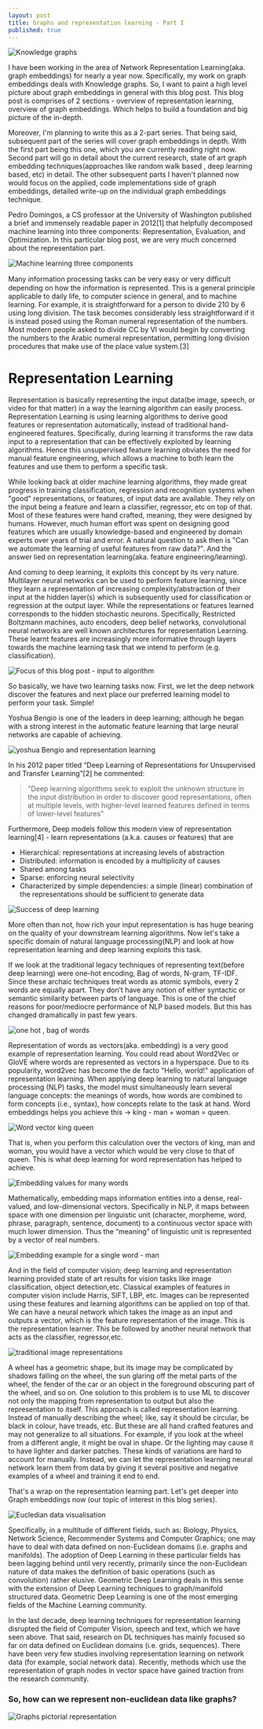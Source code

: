 ```yaml
---
layout: post
title: Graphs and representation learning - Part I
published: true
---
```



![Knowledge graphs]({{site.baseurl}}/images/ge1-knowledge-graph.png)

I have been working in the area of Network Representation Learning(aka. graph embeddings) for nearly a year now. Specifically, my work on graph embeddings deals with Knowledge graphs. So, I want to paint a high level picture about graph embeddings in general with this blog post. This blog post is comprises of 2 sections - overview of representation learning, overview of graph embeddings. Which helps to build a foundation and big picture of the in-depth.

Moreover, I'm planning to write this as a 2-part series. That being said, subsequent part of the series will cover graph embeddings in depth. With the first part being this one, which you are currently reading right now. Second part will go in detail about the current research, state of art graph embedding techniques(approaches like random walk based , deep learning based, etc) in detail. The other subsequent parts I haven't planned now would focus on the applied, code implementations side of graph embeddings, detailed write-up on the individual graph embeddings technique.

Pedro Domingos, a CS professor at the University of Washington published a brief and immensely readable paper in 2012[1] that helpfully decomposed machine learning into three components: Representation, Evaluation, and Optimization. In this particular blog post, we are very much concerned about the representation part.

![Machine learning three components ]({{site.baseurl}}/images/repr-opt-eval.png)

Many information processing tasks can be very easy or very diﬃcult depending on how the information is represented. This is a general principle applicable to daily life, to computer science in general, and to machine learning. For example, it is straightforward for a person to divide 210 by 6 using long division. The task becomes considerably less straightforward if it is instead posed using the Roman numeral representation of the numbers. Most modern people asked to divide CC by VI would begin by converting the numbers to the Arabic numeral representation, permitting long division procedures that make use of the place value system.[3]

# Representation Learning

Representation is basically representing the input data(be image, speech, or video for that matter) in a way the learning algorithm can easily process. Representation Learning is using learning algorithms to derive good features or representation automatically, instead of traditional hand-engineered features. Specifically, during learning it transforms the raw data input to a representation that can be effectively exploited by learning algorithms. Hence this unsupervised feature learning obviates the need for manual feature engineering, which allows a machine to both learn the features and use them to perform a specific task.

While looking back at older machine learning algorithms, they made great progress in training classification, regression and recognition systems when "good" representations, or features, of input data are available. They rely on the input being a feature and learn a classifier, regressor, etc on top of that. Most of these features were hand crafted, meaning, they were designed by humans. However, much human effort was spent on designing good features which are usually knowledge-based and engineered by domain experts over years of trial and error. A natural question to ask then is "Can we automate the learning of useful features from raw data?". And the answer lied on representation learning(aka. feature engineering/learning).

And coming to deep  learning, it exploits this concept by its very nature. Multilayer neural networks can be used to perform feature learning, since they learn a representation of increasing complexity/abstraction of their input at the hidden layer(s) which is subsequently used for classification or regression at the output layer. While the representations or features learned corresponds to the hidden stochastic neurons. Specifically, Restricted Boltzmann machines, auto encoders, deep belief networks, convolutional neural networks are well known architectures for representation Learning. These learnt features are increasingly more informative through layers towards the machine learning task that we intend to perform (e.g. classification).

![Focus of this blog post - input to algorithm]({{site.baseurl}}/images/input-algo-2.png)

So basically, we have two learning tasks now. First, we let the deep network discover the features and next place our preferred learning model to perform your task. Simple!

Yoshua Bengio is one of the leaders in deep learning; although he began with a strong interest in the automatic feature learning that large neural networks are capable of achieving. 

![yoshua Bengio and representation learning ]({{site.baseurl}}/images/Yoshua-Bengio.jpg)

In his 2012 paper titled “Deep Learning of Representations for Unsupervised and Transfer Learning”[2] he commented:

> "Deep learning algorithms seek to exploit the unknown structure in the input distribution in order to discover good representations, often at multiple levels, with higher-level learned features defined in terms of lower-level features"

Furthermore, Deep models follow this modern view of representation learning[4] - learn representations (a.k.a. causes or features) that are

* Hierarchical: representations at increasing levels of abstraction
* Distributed: information is encoded by a multiplicity of causes
* Shared among tasks
* Sparse: enforcing neural selectivity
* Characterized by simple dependencies: a simple (linear) combination of the representations should be sufficient to generate data


![Success of deep learning ]({{site.baseurl}}/images/ge1-success-of-deep-learning.png)

More often than not, how rich your input representation is has huge bearing on the quality of your downstream learning algorithms. Now let's take a specific domain of natural language processing(NLP) and look at how representation learning and deep learning exploits this task. 

If we look at the traditional legacy techniques of representing text(before deep learning) were one-hot encoding, Bag of words, N-gram, TF-IDF. Since these archaic techniques treat words as atomic symbols, every 2 words are equally apart. They don’t have any notion of either syntactic or semantic similarity between parts of language. This is one of the chief reasons for poor/mediocre performance of NLP based models. But this has changed dramatically in past few years.

![one hot , bag of words]({{site.baseurl}}/images/traditional-nlp-representation-2.png)

Representation of words as vectors(aka. embedding) is a very good example of representation learning. You could read about Word2Vec or GloVE where words are represented as vectors in a hyperspace. Due to its popularity, word2vec has become the de facto "Hello, world!" application of representation learning. When applying deep learning to natural language processing (NLP) tasks, the model must simultaneously learn several language concepts: the meanings of words, how words are combined to form concepts (i.e., syntax), how concepts relate to the task at hand. Word embeddings helps you achieve this -> king - man + woman = queen.

![Word vector king queen]({{site.baseurl}}/images/king-queen-word-vector.png)

That is, when you perform this calculation over the vectors of king, man and woman, you would have a vector which would be very close to that of queen. This is what deep learning for word representation has helped to achieve.

![Embedding values for many words]({{site.baseurl}}/images/word-vectors-many-word-num.png)

Mathematically, embedding maps information entities into a dense, real-valued, and low-dimensional vectors. Specifically in NLP, it maps between space with one dimension per linguistic unit (character, morpheme, word, phrase, paragraph, sentence, document) to a continuous vector space with much lower dimension. Thus the “meaning” of linguistic unit is represented by a vector of real numbers.

![Embedding example for a single word - man]({{site.baseurl}}/images/man-number-vector.png)

And in the field of computer vision; deep learning and representation learning provided state of art results for vision tasks like image classification, object detection,etc. Classical examples of features in computer vision include Harris, SIFT, LBP, etc. Images can be represented using these features and learning algorithms can be applied on top of that.  We can have a neural network which takes the image as an input and outputs a vector, which is the feature representation of the image. This is the representation learner. This be followed by another neural network that acts as the classifier, regressor,etc.

![traditional image representations ]({{site.baseurl}}/images/learning-features-shallow-way-deep-way-image.png)

A wheel has a geometric shape, but its image may be complicated by shadows falling on the wheel, the sun glaring off the metal parts of the wheel, the fender of the car or an object in the foreground obscuring part of the wheel, and so on. One solution to this problem is to use ML to discover not only the mapping from representation to output but also the representation to itself. This approach is called representation learning. Instead of manually describing the wheel; like, say it should be circular, be black in colour, have treads, etc. But these are all hand crafted features and may not generalize to all situations. For example, if you look at the wheel from a different angle, it might be oval in shape. Or the lighting may cause it to have lighter and darker patches. These kinds of variations are hard to account for manually. Instead, we can let the representation learning neural network learn them from data by giving it several positive and negative examples of a wheel and training it end to end.

That's a wrap on the representation learning part. Let's get deeper into Graph embeddings now (our topic of interest in this blog series).

![Eucledian data visualisation]({{site.baseurl}}/images/ge1-Eucledian-data-grids-sequences.png)

Specifically, in a multitude of different fields, such as: Biology, Physics, Network Science, Recommender Systems and Computer Graphics; one may have to deal with data defined on non-Euclidean domains (i.e. graphs and manifolds). The adoption of Deep Learning in these particular fields has been lagging behind until very recently, primarily since the non-Euclidean nature of data makes the definition of basic operations (such as convolution) rather elusive. Geometric Deep Learning deals in this sense with the extension of Deep Learning techniques to graph/manifold structured data. Geometric Deep Learning is one of the most emerging fields of the Machine Learning community.

In the last decade, deep learning techniques for representation learning disrupted the field of Computer Vision, speech and text, which we have seen above. That said, research on DL techniques has mainly focused so far on data defined on Euclidean domains (i.e. grids, sequences). There have been very few studies involving representation learning on network data (for example, social network data). Recently, methods which use the representation of graph nodes in vector space have gained traction from the research community.

### So, how can we represent non-euclidean data like graphs?

![Graphs pictorial representation]({{site.baseurl}}/images/data-looks-like-graph.png)

